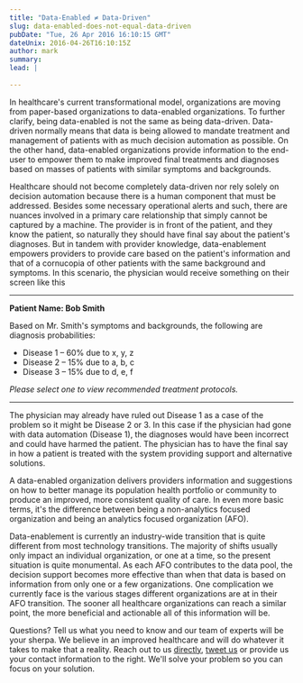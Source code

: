 ```yaml
---
title: "Data-Enabled ≠ Data-Driven"
slug: data-enabled-does-not-equal-data-driven
pubDate: "Tue, 26 Apr 2016 16:10:15 GMT"
dateUnix: 2016-04-26T16:10:15Z
author: mark
summary: 
lead: |
    
---
```

In healthcare's current transformational model, organizations are moving from paper-based organizations to data-enabled organizations. To further clarify, being data-enabled is not the same as being data-driven. Data-driven normally means that data is being allowed to mandate treatment and management of patients with as much decision automation as possible. On the other hand, data-enabled organizations provide information to the end-user to empower them to make improved final treatments and diagnoses based on masses of patients with similar symptoms and backgrounds.

Healthcare should not become completely data-driven nor rely solely on decision automation because there is a human component that must be addressed. Besides some necessary operational alerts and such, there are nuances involved in a primary care relationship that simply cannot be captured by a machine. The provider is in front of the patient, and they know the patient, so naturally they should have final say about the patient's diagnoses. But in tandem with provider knowledge, data-enablement empowers providers to provide care based on the patient's information and that of a cornucopia of other patients with the same background and symptoms. In this scenario, the physician would receive something on their screen like this

----

**Patient Name: Bob Smith**

Based on Mr. Smith's symptoms and backgrounds, the following are diagnosis probabilities:

* Disease 1 – 60% due to x, y, z
* Disease 2 – 15% due to a, b, c
* Disease 3 – 15% due to d, e, f

_Please select one to view recommended treatment protocols._

----

The physician may already have ruled out Disease 1 as a case of the problem so it might be Disease 2 or 3. In this case if the physician had gone with data automation (Disease 1), the diagnoses would have been incorrect and could have harmed the patient. The physician has to have the final say in how a patient is treated with the system providing support and alternative solutions.

A data-enabled organization delivers providers information and suggestions on how to better manage its population health portfolio or community to produce an improved, more consistent quality of care. In even more basic terms, it's the difference between being a non-analytics focused organization and being an analytics focused organization (AFO).

Data-enablement is currently an industry-wide transition that is quite different from most technology transitions. The majority of shifts usually only impact an individual organization, or one at a time, so the present situation is quite monumental. As each AFO contributes to the data pool, the decision support becomes more effective than when that data is based on information from only one or a few organizations. One complication we currently face is the various stages different organizations are at in their AFO transition. The sooner all healthcare organizations can reach a similar point, the more beneficial and actionable all of this information will be.

Questions? Tell us what you need to know and our team of experts will be your sherpa. We believe in an improved healthcare and will do whatever it takes to make that a reality. Reach out to us [directly][1], [tweet us][2] or provide us your contact information to the right. We'll solve your problem so you can focus on your solution.

[1]: mailto:hello%40catalyze.io
[2]: https://twitter.com/catalyzeio
